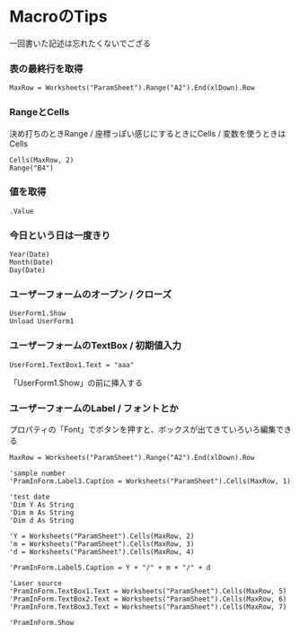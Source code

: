 # MacroのTips
一回書いた記述は忘れたくないでござる


### 表の最終行を取得

    MaxRow = Worksheets("ParamSheet").Range("A2").End(xlDown).Row
    
### RangeとCells
決め打ちのときRange / 座標っぽい感じにするときにCells / 変数を使うときはCells

    Cells(MaxRow, 2)
    Range("B4")

### 値を取得

    .Value

### 今日という日は一度きり

    Year(Date)
    Month(Date)
    Day(Date)

### ユーザーフォームのオープン / クローズ
    
    UserForm1.Show
    Unload UserForm1

### ユーザーフォームのTextBox / 初期値入力

    UserForm1.TextBox1.Text = "aaa"

「UserForm1.Show」の前に挿入する

### ユーザーフォームのLabel / フォントとか
プロパティの「Font」でボタンを押すと、ボックスが出てきていろいろ編集できる



    MaxRow = Worksheets("ParamSheet").Range("A2").End(xlDown).Row

    'sample number
    'PramInForm.Label3.Caption = Worksheets("ParamSheet").Cells(MaxRow, 1)
    
    'test date
    'Dim Y As String
    'Dim m As String
    'Dim d As String
    
    'Y = Worksheets("ParamSheet").Cells(MaxRow, 2)
    'm = Worksheets("ParamSheet").Cells(MaxRow, 3)
    'd = Worksheets("ParamSheet").Cells(MaxRow, 4)
    
    'PramInForm.Label5.Caption = Y + "/" + m + "/" + d
    
    'Laser source
    'PramInForm.TextBox1.Text = Worksheets("ParamSheet").Cells(MaxRow, 5)
    'PramInForm.TextBox2.Text = Worksheets("ParamSheet").Cells(MaxRow, 6)
    'PramInForm.TextBox3.Text = Worksheets("ParamSheet").Cells(MaxRow, 7)
    
    'PramInForm.Show


